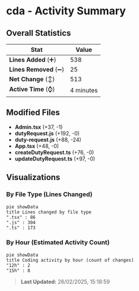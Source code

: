 # cda - Activity Summary 

## Overall Statistics

| Stat                   | Value                                                             |
| ---------------------- | ----------------------------------------------------------------- |
| **Lines Added** (➕)   | 538                                          |
| **Lines Removed** (➖) | 25                                        |
| **Net Change** (↕)    | 513                |
| **Active Time** (⌚)   | 4 minutes |


## Modified Files
- **Admin.tsx** (+37, -1)
- **dutyRequest.js** (+192, -0)
- **duty-request.js** (+88, -24)
- **App.tsx** (+48, -0)
- **createDutyRequest.ts** (+76, -0)
- **updateDutyRequest.ts** (+97, -0)

## Visualizations

### By File Type (Lines Changed)

```mermaid
pie showData
title Lines changed by file type
".tsx" : 86
".js" : 304
".ts" : 173
```

### By Hour (Estimated Activity Count)

```mermaid
pie showData
title Coding activity by hour (count of changes)
"12h" : 2
"15h" : 8
```


> **Last Updated:** 26/02/2025, 15:18:59